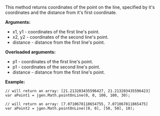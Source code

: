This method returns coordinates of the point on the line, specified by it's coordinates and the distance from it's first coordinate.

**Arguments:**

  * x1, y1 - coordinates of the first line's point.
  * x2, y2 - coordinates of the second line's point.
  * distance - distance from the first line's point.

**Overloaded arguments:**

  * p1 - coordinates of the first line's point.
  * p1 - coordinates of the second line's point.
  * distance - distance from the first line's point.

**Example:**

```
// will return an array: [21.213203435596427, 21.213203435596423]
var aPoint1 = jgen.Math.pointOnLine(0, 0, 100, 100, 30);

// will return an array: [7.0710678118654755, 7.071067811865475]
var aPoint2 = jgen.Math.pointOnLine([0, 0], [50, 50], 10);
```